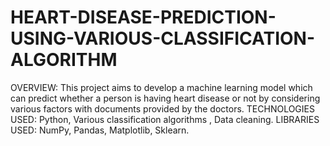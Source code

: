 # HEART-DISEASE-PREDICTION-USING-VARIOUS-CLASSIFICATION-ALGORITHM
OVERVIEW: This project aims to develop a machine learning model which can predict whether a person is having heart disease or not by considering various factors with documents provided by the doctors. TECHNOLOGIES USED: Python, Various classification algorithms , Data cleaning. LIBRARIES USED: NumPy, Pandas, Matplotlib, Sklearn.
